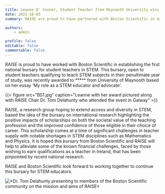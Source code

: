```yaml
---
title: Leanne O' Connor, Student Teacher from Maynooth University wins Boston Scientific and RAISE bursary
date: 2022-10-03
summary: RAISE are proud to have partnered with Boston Scientific in Galway to offer the first student teacher bursary to final year undergraduate student teachers of STEM subjects in Ireland. We wish to extend our congratulations to Leanne O' Connor who is thh recepient of this award in 2022 for an essay entitled 'My role as a STEM educator and advocate'. 

authors: 
    - admin

profile: false
editable: false
commentable: false
---
```


RAISE is proud to have worked with Boston Scientific in establishing the first national bursary for student teachers in STEM. This bursary, open to student teachers qualifying to teach STEM subjects in their penultimate year of study, was recently awarded to ***** from University of Maynooth based on her essay 'My role as a STEM educator and advocate'. 

<!--more-->

{{< figure src="BS1.jpg" caption="Leanne with her award pictured along with RAISE Chair Dr. Tom Delahunty who attended the event in Galway" >}}

RAISE, a research group hoping to extend access and diversity in STEM, based the idea of the bursary on international research highlighting the positive impacts of scholarships on both the societal value of the teaching profession and the improved confidence of those eligible in their choice of career. This scholarship comes at a time of significant challenges in teacher supply with notable shortages in STEM disciplines such as Mathematics and Physics. It is hoped this bursary from Boston Scientific and RAISE will help to alleviate some of the known financial challenges, faced by those wishing to earn qualifications as a teacher in Ireland, that has been pinpointed by recent national research.
 
RAISE and Boston Scientific look forward to working together to continue this bursary for STEM educators.

![](BS4.jpg "*Dr. Tom Delahunty presenting to members of the Boston Scientific community on the mission and aims of RAISE*")





